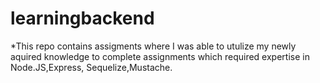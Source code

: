 # learningbackend

*This repo contains assigments where I was able to utulize my newly aquired knowledge to complete assignments which required expertise in Node.JS,Express, Sequelize,Mustache.
